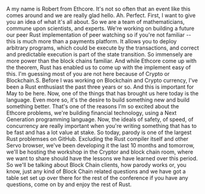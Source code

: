 A my name is Robert from Ethcore. It's not so often that an event like this comes around and we are really glad hello. Ah. Perfect. First, I want to give you an idea of what it's all about. So we are a team of mathematicians, commune upon scientists, and experts. We're working on building a future our peer Rust implementation of peer watching so if you're not familiar -- this is much more than a payments platform. It allows you to deploy arbitrary programs, which could be execute by the transactions, and correct and predictable execution is part of the state transition. So immensely are more power than the block chains familiar. And while Ethcore come up with the theorem, Rust has enabled us to come up with the implement easy of this. I'm guessing most of you are not here because of Crypto or Blockchain.S. Before I was working on Blockchain and Crypto currency, I've been a Rust enthusiast the past three years or so. And this is important for May to be here. Now, one of the things that has brought us here today is the language. Even more so, it's the desire to build something new and build something better. That's one of the reasons I'm so excited about the Ethcore problems, we're building financial technology, using a Next Generation programming language. Now, the ideals of safety, of speed, of concurrency are really important when you're writing something that has to be fast and has a lot value at stake. So today, parody is one of the largest Rust problemses on GitHub. Excluding the Rust compiler itself and other Servo browser, we've been developing it the last 10 months and tomorrow, we'll be hosting the workshop in the Cryptor and block chain room, where we want to share should have the lessons we have learned over this period. So we'll be talking about Block Chain clients, how parody works or, you know, just any kind of Block Chain related questions and we have got a table set set up over there for the rest of the conference if you have any questions, come on by and enjoy the rest of Rust.
